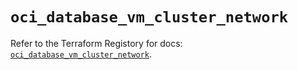# `oci_database_vm_cluster_network`

Refer to the Terraform Registory for docs: [`oci_database_vm_cluster_network`](https://registry.terraform.io/providers/oracle/oci/6.18.0/docs/resources/database_vm_cluster_network).
